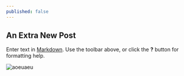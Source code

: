 ```yaml
---
published: false
---
```

## An Extra New Post

Enter text in [Markdown](http://daringfireball.net/projects/markdown/). Use the toolbar above, or click the **?** button for formatting help.

![aoeuaeu]({{site.baseurl}}/_posts/1509714520.png)

